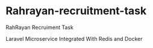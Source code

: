 # Rahrayan-recruitment-task
RahRayan Recruiment Task 

Laravel Microservice Integrated With Redis and Docker
